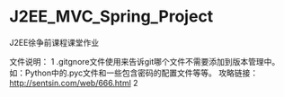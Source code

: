 # J2EE_MVC_Spring_Project
J2EE徐争前课程课堂作业

文件说明：
1 .gitgnore文件使用来告诉git哪个文件不需要添加到版本管理中。如：Python中的.pyc文件和一些包含密码的配置文件等等。
  攻略链接：http://sentsin.com/web/666.html
2 
